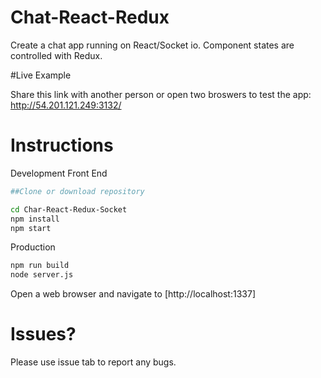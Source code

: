 # Chat-React-Redux

Create a chat app running on React/Socket io. Component states are controlled with Redux.


#Live Example

Share this link with another person or open two broswers to test the app: http://54.201.121.249:3132/ 

# Instructions

Development Front End

```bash
##Clone or download repository

cd Char-React-Redux-Socket
npm install
npm start
```

Production

```bash
npm run build
node server.js
```

Open a web browser and navigate to [http://localhost:1337]


# Issues?

Please use issue tab to report any bugs.
